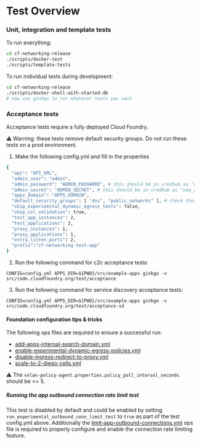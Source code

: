 # Test Overview

### Unit, integration and template tests

To run everything:
```bash
cd cf-networking-release
./scripts/docker-test
./scripts/template-tests
```

To run individual tests during development:

```bash
cd cf-networking-release
./scripts/docker-shell-with-started-db
# now use ginkgo to run whatever tests you want
```

### Acceptance tests
Acceptance tests require a fully deployed Cloud Foundry. 

⚠️ Warning: these tests remove default security groups. Do not run these tests on a prod environment.

1. Make the following config.yml and fill in the properties
```bash
{
  "api": "API_URL",
  "admin_user": "admin",
  "admin_password": "ADMIN_PASSWORD", # this should be in credhub as "cf_admin_password"
  "admin_secret": "ADMIN_SECRET", # this should be in credhub as "uaa_admin_client_secret"
  "apps_domain": "APPS_DOMAIN",
  "default_security_groups": [ "dns", "public_networks" ], # check these against your own security groups.
  "skip_experimental_dynamic_egress_tests": false,
  "skip_ssl_validation": true,
  "test_app_instances": 2,
  "test_applications": 2,
  "proxy_instances": 1,
  "proxy_applications": 1,
  "extra_listen_ports": 2,
  "prefix":"cf-networking-test-app"
}
```

2. Run the following command for c2c acceptance tests:
```
CONFIG=config.yml APPS_DIR=${PWD}/src/example-apps ginkgo -v
src/code.cloudfoundry.org/test/acceptance

```

3. Run the following command for service discovery acceptance tests:
```
CONFIG=config.yml APPS_DIR=${PWD}/src/example-apps ginkgo -v src/code.cloudfoundry.org/test/acceptance-sd
```

#### Foundation configuration tips & tricks

The following ops files are required to ensure a successful run:

- [add-apps-internal-search-domain.yml](https://github.com/cloudfoundry/cf-networking-release/blob/develop/manifest-generation/opsfiles/add-apps-internal-search-domain.yml)
- [enable-experimental-dynamic-egress-policies.yml](https://github.com/cloudfoundry/cf-networking-release/blob/develop/manifest-generation/opsfiles/enable-experimental-dynamic-egress-policies.yml)
- [disable-ingress-redirect-to-proxy.yml](https://github.com/cloudfoundry/cf-networking-release/blob/develop/ci/opsfiles/disable-ingress-redirect-to-proxy.yml)
- [scale-to-2-diego-cells.yml](https://github.com/cloudfoundry/cf-networking-release/blob/develop/ci/opsfiles/scale-to-2-diego-cells.yml)

⚠️ The `vxlan-policy-agent.properties.policy_poll_interval_seconds` should be <= 5.

##### Running the app outbound connection rate limit test

This test is disabled by default and could be enabled by setting `run_experimental_outbound_conn_limit_test` to `true` as part of the test config.yml above.
Additionally the [limit-app-outbound-connections.yml](https://github.com/cloudfoundry/cf-networking-release/blob/develop/ci/opsfiles/limit-app-outbound-connections.yml) ops file is required to properly configure and enable the connection rate limiting feature.
